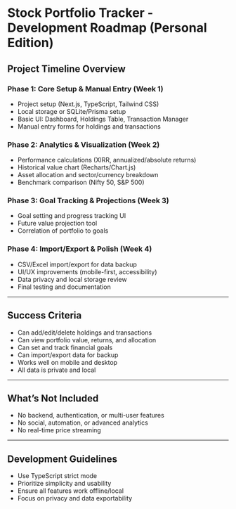 # Stock Portfolio Tracker - Development Roadmap (Personal Edition)

## Project Timeline Overview

### Phase 1: Core Setup & Manual Entry (Week 1)
- Project setup (Next.js, TypeScript, Tailwind CSS)
- Local storage or SQLite/Prisma setup
- Basic UI: Dashboard, Holdings Table, Transaction Manager
- Manual entry forms for holdings and transactions

### Phase 2: Analytics & Visualization (Week 2)
- Performance calculations (XIRR, annualized/absolute returns)
- Historical value chart (Recharts/Chart.js)
- Asset allocation and sector/currency breakdown
- Benchmark comparison (Nifty 50, S&P 500)

### Phase 3: Goal Tracking & Projections (Week 3)
- Goal setting and progress tracking UI
- Future value projection tool
- Correlation of portfolio to goals

### Phase 4: Import/Export & Polish (Week 4)
- CSV/Excel import/export for data backup
- UI/UX improvements (mobile-first, accessibility)
- Data privacy and local storage review
- Final testing and documentation

---

## Success Criteria
- Can add/edit/delete holdings and transactions
- Can view portfolio value, returns, and allocation
- Can set and track financial goals
- Can import/export data for backup
- Works well on mobile and desktop
- All data is private and local

---

## What’s Not Included
- No backend, authentication, or multi-user features
- No social, automation, or advanced analytics
- No real-time price streaming

---

## Development Guidelines
- Use TypeScript strict mode
- Prioritize simplicity and usability
- Ensure all features work offline/local
- Focus on privacy and data exportability 